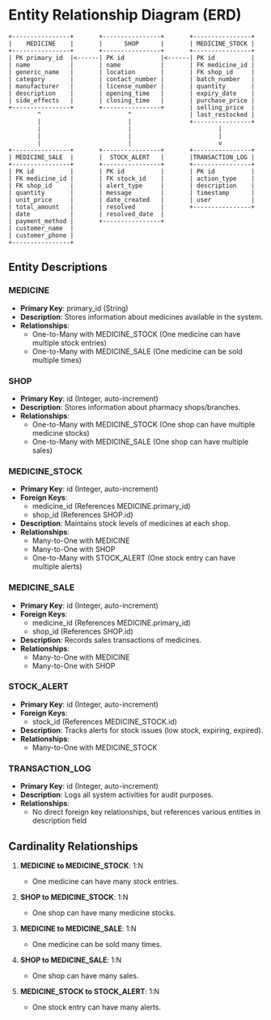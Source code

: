 # Entity Relationship Diagram (ERD)

```
+----------------+       +----------------+       +----------------+
|    MEDICINE    |       |      SHOP      |       | MEDICINE_STOCK |
+----------------+       +----------------+       +----------------+
| PK primary_id  |<------| PK id          |<------| PK id          |
| name           |       | name           |       | FK medicine_id |
| generic_name   |       | location       |       | FK shop_id     |
| category       |       | contact_number |       | batch_number   |
| manufacturer   |       | license_number |       | quantity       |
| description    |       | opening_time   |       | expiry_date    |
| side_effects   |       | closing_time   |       | purchase_price |
+----------------+       +----------------+       | selling_price  |
        ^                        ^                | last_restocked |
        |                        |                +----------------+
        |                        |                        |
        |                        |                        |
        |                        |                        v
+----------------+       +----------------+       +----------------+
| MEDICINE_SALE  |       |  STOCK_ALERT   |       |TRANSACTION_LOG |
+----------------+       +----------------+       +----------------+
| PK id          |       | PK id          |       | PK id          |
| FK medicine_id |       | FK stock_id    |       | action_type    |
| FK shop_id     |       | alert_type     |       | description    |
| quantity       |       | message        |       | timestamp      |
| unit_price     |       | date_created   |       | user           |
| total_amount   |       | resolved       |       +----------------+
| date           |       | resolved_date  |
| payment_method |       +----------------+
| customer_name  |
| customer_phone |
+----------------+
```

## Entity Descriptions

### MEDICINE
- **Primary Key**: primary_id (String)
- **Description**: Stores information about medicines available in the system.
- **Relationships**:
  - One-to-Many with MEDICINE_STOCK (One medicine can have multiple stock entries)
  - One-to-Many with MEDICINE_SALE (One medicine can be sold multiple times)

### SHOP
- **Primary Key**: id (Integer, auto-increment)
- **Description**: Stores information about pharmacy shops/branches.
- **Relationships**:
  - One-to-Many with MEDICINE_STOCK (One shop can have multiple medicine stocks)
  - One-to-Many with MEDICINE_SALE (One shop can have multiple sales)

### MEDICINE_STOCK
- **Primary Key**: id (Integer, auto-increment)
- **Foreign Keys**:
  - medicine_id (References MEDICINE.primary_id)
  - shop_id (References SHOP.id)
- **Description**: Maintains stock levels of medicines at each shop.
- **Relationships**:
  - Many-to-One with MEDICINE
  - Many-to-One with SHOP
  - One-to-Many with STOCK_ALERT (One stock entry can have multiple alerts)

### MEDICINE_SALE
- **Primary Key**: id (Integer, auto-increment)
- **Foreign Keys**:
  - medicine_id (References MEDICINE.primary_id)
  - shop_id (References SHOP.id)
- **Description**: Records sales transactions of medicines.
- **Relationships**:
  - Many-to-One with MEDICINE
  - Many-to-One with SHOP

### STOCK_ALERT
- **Primary Key**: id (Integer, auto-increment)
- **Foreign Keys**:
  - stock_id (References MEDICINE_STOCK.id)
- **Description**: Tracks alerts for stock issues (low stock, expiring, expired).
- **Relationships**:
  - Many-to-One with MEDICINE_STOCK

### TRANSACTION_LOG
- **Primary Key**: id (Integer, auto-increment)
- **Description**: Logs all system activities for audit purposes.
- **Relationships**: 
  - No direct foreign key relationships, but references various entities in description field

## Cardinality Relationships

1. **MEDICINE to MEDICINE_STOCK**: 1:N
   - One medicine can have many stock entries.

2. **SHOP to MEDICINE_STOCK**: 1:N
   - One shop can have many medicine stocks.

3. **MEDICINE to MEDICINE_SALE**: 1:N
   - One medicine can be sold many times.

4. **SHOP to MEDICINE_SALE**: 1:N
   - One shop can have many sales.

5. **MEDICINE_STOCK to STOCK_ALERT**: 1:N
   - One stock entry can have many alerts. 